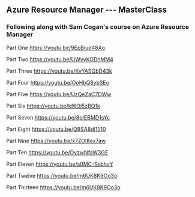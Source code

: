 ## Azure Resource Manager --- MasterClass   

### Following along with Sam Cogan's course on Azure Resource Manager

Part One
<https://youtu.be/9EpBiud48Ao>

Part Two
<https://youtu.be/UWvyKODhMM4>

Part Three
<https://youtu.be/KvYASQbD43k>

Part Four
<https://youtu.be/OoHbQ8yb3Eo>

Part Five
<https://youtu.be/UzQeZaC7DWw>

Part Six
<https://youtu.be/kf6Oi5zBQ1k>

Part Seven
<https://youtu.be/8pIEBMD1sYc>

Part Eight
<https://youtu.be/Q8SA8di1510>

Part Nine
<https://youtu.be/x7ZOIKex7aw>

Part Ten
<https://youtu.be/OyzwNfaW3GE>

Part Eleven
<https://youtu.be/s0MC-SsbhvY>

Part Twelve
https://youtu.be/m6UK8K9Oo3o

Part Thirteen
https://youtu.be/m6UK8K9Oo3o
